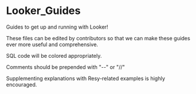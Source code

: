 # Looker_Guides
Guides to get up and running with Looker!

These files can be edited by contributors so that we can make these guides ever more useful and comprehensive.

SQL code will be colored appropriately. 

Comments should be prepended with "--" or "//"

Supplementing explanations with Resy-related examples is highly encouraged. 
